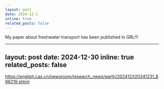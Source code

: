 ```yaml
---
layout: post
date: 2024-12-1 
inline: true
related_posts: false
---
```


My paper about freshwater transport has been published in GRL!!!

---
layout: post
date: 2024-12-30 
inline: true
related_posts: false
---
https://english.cas.cn/newsroom/research_news/earth/202412/t20241231_896219.shtml

